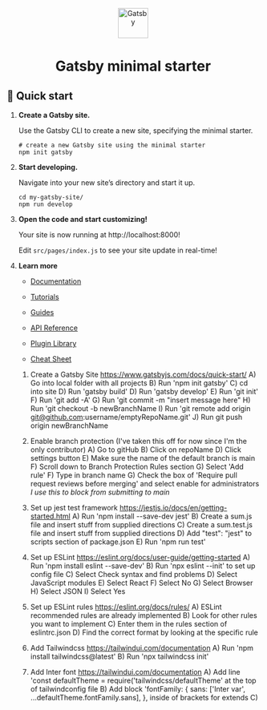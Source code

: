 <p align="center">
  <a href="https://www.gatsbyjs.com/?utm_source=starter&utm_medium=readme&utm_campaign=minimal-starter">
    <img alt="Gatsby" src="https://www.gatsbyjs.com/Gatsby-Monogram.svg" width="60" />
  </a>
</p>
<h1 align="center">
  Gatsby minimal starter
</h1>

## 🚀 Quick start

1.  **Create a Gatsby site.**

    Use the Gatsby CLI to create a new site, specifying the minimal starter.

    ```shell
    # create a new Gatsby site using the minimal starter
    npm init gatsby
    ```

2.  **Start developing.**

    Navigate into your new site’s directory and start it up.

    ```shell
    cd my-gatsby-site/
    npm run develop
    ```

3.  **Open the code and start customizing!**

    Your site is now running at http://localhost:8000!

    Edit `src/pages/index.js` to see your site update in real-time!

4.  **Learn more**

    - [Documentation](https://www.gatsbyjs.com/docs/?utm_source=starter&utm_medium=readme&utm_campaign=minimal-starter)

    - [Tutorials](https://www.gatsbyjs.com/tutorial/?utm_source=starter&utm_medium=readme&utm_campaign=minimal-starter)

    - [Guides](https://www.gatsbyjs.com/tutorial/?utm_source=starter&utm_medium=readme&utm_campaign=minimal-starter)

    - [API Reference](https://www.gatsbyjs.com/docs/api-reference/?utm_source=starter&utm_medium=readme&utm_campaign=minimal-starter)

    - [Plugin Library](https://www.gatsbyjs.com/plugins?utm_source=starter&utm_medium=readme&utm_campaign=minimal-starter)

    - [Cheat Sheet](https://www.gatsbyjs.com/docs/cheat-sheet/?utm_source=starter&utm_medium=readme&utm_campaign=minimal-starter)



    1. Create a Gatsby Site https://www.gatsbyjs.com/docs/quick-start/ 
      A) Go into local folder with all projects 
      B) Run 'npm init gatsby'
      C) cd into site
      D) Run 'gatsby build'
      D) Run 'gatsby develop'
      E) Run 'git init'
      F) Run 'git add -A'
      G) Run 'git commit -m "insert message here"
      H) Run 'git checkout -b newBranchName
      I) Run 'git remote add origin git@github.com:username/emptyRepoName.git'
      J) Run git push origin newBranchName

    2. Enable branch protection (I've taken this off for now since I'm the only contributor)
      A) Go to gitHub
      B) Click on repoName
      D) Click settings button
      E) Make sure the name of the default branch is main
      F) Scroll down to Branch Protection Rules section
      G) Select 'Add rule'
      F) Type in branch name
      G) Check the box of 'Require pull request reviews before merging' and select enable for administrators *I use this to block from submitting to main*

    3. Set up jest test framework https://jestjs.io/docs/en/getting-started.html
      A) Run 'npm install --save-dev jest'
      B) Create a sum.js file and insert stuff from supplied directions
      C) Create a sum.test.js file and insert stuff from supplied directions
      D) Add  "test": "jest" to scripts section of package.json
      E) Run 'npm run test'

    4. Set up ESLint https://eslint.org/docs/user-guide/getting-started
      A) Run 'npm install eslint --save-dev'
      B) Run 'npx eslint --init' to set up config file
      C) Select Check syntax and find problems
      D) Select JavaScript modules
      E) Select React
      F) Select No
      G) Select Browser
      H) Select JSON
      I) Select Yes

    5. Set up ESLint rules https://eslint.org/docs/rules/
      A) ESLint recommended rules are already implemented
      B) Look for other rules you want to implement
      C) Enter them in the rules section of eslintrc.json
      D) Find the correct format by looking at the specific rule

    6. Add Tailwindcss https://tailwindui.com/documentation
      A) Run 'npm install tailwindcss@latest'
      B) Run 'npx tailwindcss init'

    7. Add Inter font https://tailwindui.com/documentation
      A) Add line 'const defaultTheme = require('tailwindcss/defaultTheme' at the top of tailwindconfig file
      B) Add block
          'fontFamily: {
          sans: ['Inter var', ...defaultTheme.fontFamily.sans],
         },
       inside of brackets for extends
      C) 